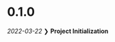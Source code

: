 # 0.1.0

_2022-03-22_
❯ **Project Initialization**

[arcticicestudio/nord#55]: https://github.com/arcticicestudio/nord/issues/55
[gh-user-kanggara75]: https://github.com/kanggara75
[gh-user-kanggara]: https://github.com/kanggara
[nord-docs-config-default-content]: https://www.nordtheme.com/docs/ports/tmux/configuration#default-status-bar-content
[nord-docs-config-font-no-patched]: https://www.nordtheme.com/docs/ports/tmux/configuration#patched-font-characters
[nord-docs#153]: https://github.com/arcticicestudio/nord-docs/pull/153
[nord]: https://www.nordtheme.com
